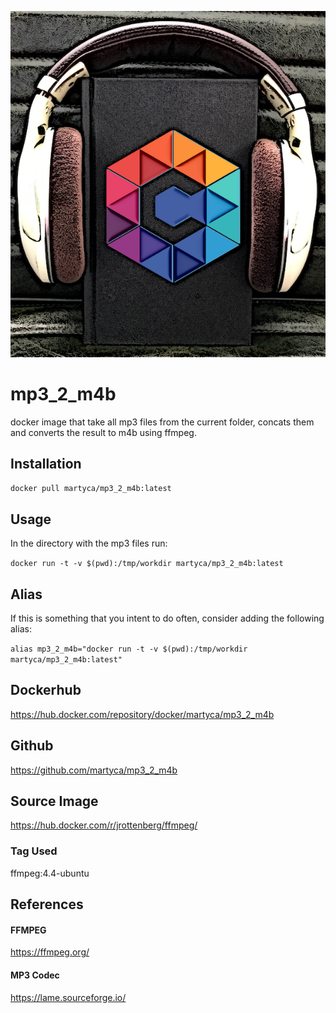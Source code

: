 ![Audiobook](/assets/image.png)

# mp3_2_m4b
docker image that take all mp3 files from the current folder, concats them and converts the result to m4b using ffmpeg.
## Installation
`docker pull martyca/mp3_2_m4b:latest`
## Usage
In the directory with the mp3 files run:

`docker run -t -v $(pwd):/tmp/workdir martyca/mp3_2_m4b:latest`

## Alias
If this is something that you intent to do often, consider adding the following alias:

`alias mp3_2_m4b="docker run -t -v $(pwd):/tmp/workdir martyca/mp3_2_m4b:latest"`

## Dockerhub
https://hub.docker.com/repository/docker/martyca/mp3_2_m4b

## Github
https://github.com/martyca/mp3_2_m4b

## Source Image
https://hub.docker.com/r/jrottenberg/ffmpeg/
### Tag Used
ffmpeg:4.4-ubuntu

## References
#### FFMPEG
https://ffmpeg.org/
#### MP3 Codec
https://lame.sourceforge.io/



